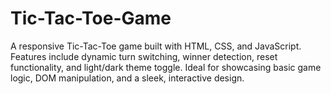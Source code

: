 # Tic-Tac-Toe-Game
A responsive Tic-Tac-Toe game built with HTML, CSS, and JavaScript. Features include dynamic turn switching, winner detection, reset functionality, and light/dark theme toggle. Ideal for showcasing basic game logic, DOM manipulation, and a sleek, interactive design.
